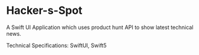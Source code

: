 # Hacker-s-Spot

A Swift UI Application which uses product hunt API to show latest technical news.

Technical Specifications: SwiftUI, Swift5
